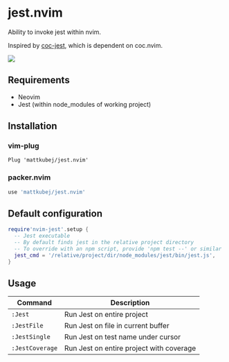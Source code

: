 # jest.nvim

Ability to invoke jest within nvim.

Inspired by [coc-jest](https://github.com/neoclide/coc-jest), which is
dependent on coc.nvim.

<img src="https://raw.githubusercontent.com/kubejm/jest.nvim/master/demo.gif" />

## Requirements

- Neovim
- Jest (within node_modules of working project)

## Installation

### vim-plug

```vim
Plug 'mattkubej/jest.nvim'
```

### packer.nvim

```lua
use 'mattkubej/jest.nvim'
```

## Default configuration

```lua
require'nvim-jest'.setup {
  -- Jest executable
  -- By default finds jest in the relative project directory
  -- To override with an npm script, provide 'npm test --' or similar
  jest_cmd = '/relative/project/dir/node_modules/jest/bin/jest.js',
}
```

## Usage

| Command         | Description                              |
| --------------- | ---------------------------------------- |
| `:Jest`         | Run Jest on entire project               |
| `:JestFile`     | Run Jest on file in current buffer       |
| `:JestSingle`   | Run Jest on test name under cursor       |
| `:JestCoverage` | Run Jest on entire project with coverage |
